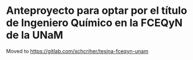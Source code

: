 # Anteproyecto para optar por el título de Ingeniero Químico en la FCEQyN de la UNaM
Moved to https://gitlab.com/schcriher/tesina-fceqyn-unam
